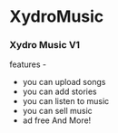 # XydroMusic

### Xydro Music V1
features -

- you can upload songs
- you can add stories
- you can listen to music
- you can sell music
- ad free
And More!

